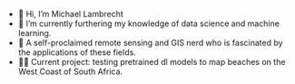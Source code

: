 - 👋 Hi, I’m Michael Lambrecht
- 👀 I’m currently furthering my knowledge of data science and machine learning.
- 🌱 A self-proclaimed remote sensing and GIS nerd who is fascinated by the applications of these fields.
- :technologist: Current project: testing pretrained dl models to map beaches on the West Coast of South Africa.
